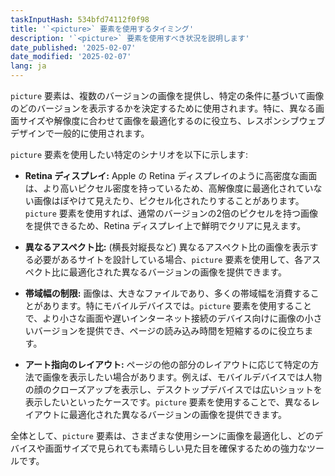 ```yaml
---
taskInputHash: 534bfd74112f0f98
title: '`<picture>` 要素を使用するタイミング'
description: '`<picture>` 要素を使用すべき状況を説明します'
date_published: '2025-02-07'
date_modified: '2025-02-07'
lang: ja
---
```

`picture` 要素は、複数のバージョンの画像を提供し、特定の条件に基づいて画像のどのバージョンを表示するかを決定するために使用されます。特に、異なる画面サイズや解像度に合わせて画像を最適化するのに役立ち、レスポンシブウェブデザインで一般的に使用されます。  

`picture` 要素を使用したい特定のシナリオを以下に示します:

* **Retina ディスプレイ:** Apple の Retina ディスプレイのように高密度な画面は、より高いピクセル密度を持っているため、高解像度に最適化されていない画像はぼやけて見えたり、ピクセル化されたりすることがあります。`picture` 要素を使用すれば、通常のバージョンの2倍のピクセルを持つ画像を提供できるため、Retina ディスプレイ上で鮮明でクリアに見えます。

* **異なるアスペクト比:** (横長対縦長など) 異なるアスペクト比の画像を表示する必要があるサイトを設計している場合、`picture` 要素を使用して、各アスペクト比に最適化された異なるバージョンの画像を提供できます。

* **帯域幅の制限:** 画像は、大きなファイルであり、多くの帯域幅を消費することがあります。特にモバイルデバイスでは。`picture` 要素を使用することで、より小さな画面や遅いインターネット接続のデバイス向けに画像の小さいバージョンを提供でき、ページの読み込み時間を短縮するのに役立ちます。

* **アート指向のレイアウト:** ページの他の部分のレイアウトに応じて特定の方法で画像を表示したい場合があります。例えば、モバイルデバイスでは人物の顔のクローズアップを表示し、デスクトップデバイスでは広いショットを表示したいといったケースです。`picture` 要素を使用することで、異なるレイアウトに最適化された異なるバージョンの画像を提供できます。

全体として、`picture` 要素は、さまざまな使用シーンに画像を最適化し、どのデバイスや画面サイズで見られても素晴らしい見た目を確保するための強力なツールです。
